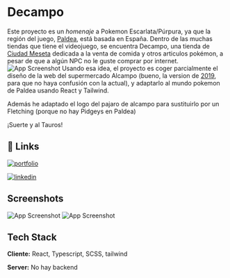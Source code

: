 # Decampo

Este proyecto es un _homenaje_ a Pokemon Escarlata/Púrpura, ya que la región del juego, [Paldea](https://www.wikidex.net/wiki/Paldea), está basada en España. Dentro de las muchas tiendas que tiene el videojuego, se encuentra Decampo, una tienda de [Ciudad Meseta](https://www.wikidex.net/wiki/Ciudad_Meseta#Decampo) dedicada a la venta de comida y otros articulos pokémon, a pesar de que a algún NPC no le guste comprar por internet.
![App Screenshot](https://jgarciapas.github.io/decampo/img/ingame/01.jpg)
Usando esa idea, el proyecto es coger parcialmente el diseño de la web del supermercado Alcampo (bueno, la version de [2019](https://web.archive.org/web/20190731122710/https://www.alcampo.es/compra-online/), para que no haya confusión con la actual), y adaptarlo al mundo pokemon de Paldea usando React y Tailwind.

Además he adaptado el logo del pajaro de alcampo para sustituirlo por un Fletching (porque no hay Pidgeys en Paldea)

¡Suerte y al Tauros!

## 🔗 Links

[![portfolio](https://img.shields.io/badge/my_portfolio-000?style=for-the-badge&logo=ko-fi&logoColor=white)](https://github.com/JGARCIAPAS)

[![linkedin](https://img.shields.io/badge/linkedin-0A66C2?style=for-the-badge&logo=linkedin&logoColor=white)](https://www.linkedin.com/in/jorge-g-73712781)

## Screenshots

![App Screenshot](https://jgarciapas.github.io/decampo/img/screenshots/02.png)
![App Screenshot](https://jgarciapas.github.io/decampo/img/screenshots/01.PNG)

## Tech Stack

**Cliente:** React, Typescript, SCSS, tailwind

**Server:** No hay backend
